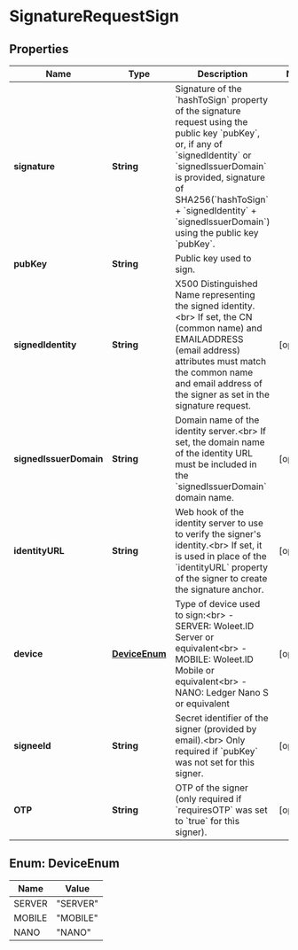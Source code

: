 

# SignatureRequestSign


## Properties

Name | Type | Description | Notes
------------ | ------------- | ------------- | -------------
**signature** | **String** | Signature of the &#x60;hashToSign&#x60; property of the signature request using the public key &#x60;pubKey&#x60;, or, if any of &#x60;signedIdentity&#x60; or &#x60;signedIssuerDomain&#x60; is provided, signature of SHA256(&#x60;hashToSign&#x60; + &#x60;signedIdentity&#x60; + &#x60;signedIssuerDomain&#x60;) using the public key &#x60;pubKey&#x60;.  | 
**pubKey** | **String** | Public key used to sign. | 
**signedIdentity** | **String** | X500 Distinguished Name representing the signed identity.&lt;br&gt; If set, the CN (common name) and EMAILADDRESS (email address) attributes must match the common name and email address of the signer as set in the signature request.  |  [optional]
**signedIssuerDomain** | **String** | Domain name of the identity server.&lt;br&gt; If set, the domain name of the identity URL must be included in the &#x60;signedIssuerDomain&#x60; domain name.  |  [optional]
**identityURL** | **String** | Web hook of the identity server to use to verify the signer&#39;s identity.&lt;br&gt; If set, it is used in place of the &#x60;identityURL&#x60; property of the signer to create the signature anchor.  |  [optional]
**device** | [**DeviceEnum**](#DeviceEnum) | Type of device used to sign:&lt;br&gt; - SERVER: Woleet.ID Server or equivalent&lt;br&gt; - MOBILE: Woleet.ID Mobile or equivalent&lt;br&gt; - NANO: Ledger Nano S or equivalent  |  [optional]
**signeeId** | **String** | Secret identifier of the signer (provided by email).&lt;br&gt; Only required if &#x60;pubKey&#x60; was not set for thìs signer.  |  [optional]
**OTP** | **String** | OTP of the signer (only required if &#x60;requiresOTP&#x60; was set to &#x60;true&#x60; for thìs signer).  |  [optional]



## Enum: DeviceEnum

Name | Value
---- | -----
SERVER | &quot;SERVER&quot;
MOBILE | &quot;MOBILE&quot;
NANO | &quot;NANO&quot;



